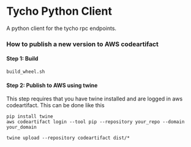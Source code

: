 # Tycho Python Client

A python client for the tycho rpc endpoints.

### How to publish a new version to AWS codeartifact

#### Step 1: Build

```commandline
build_wheel.sh
```

#### Step 2: Publish to AWS using twine

This step requires that you have twine installed and are logged in aws codeartifact. This can be done like this

```commandline
pip install twine
aws codeartifact login --tool pip --repository your_repo --domain your_domain
```

```commandline
twine upload --repository codeartifact dist/*
```